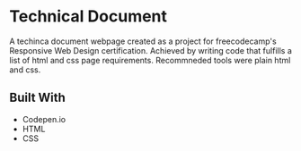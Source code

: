 # Technical Document

A techinca document webpage created as a project for freecodecamp's Responsive Web Design certification. Achieved by writing code that fulfills a list of html and css page requirements. Recommneded tools were plain html and css.

## Built With

* Codepen.io
* HTML
* CSS
